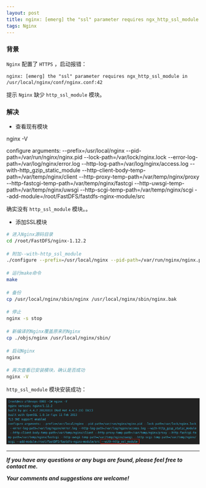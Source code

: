 ```yaml
---
layout: post
title: nginx: [emerg] the "ssl" parameter requires ngx_http_ssl_module in /usr/local/nginx/conf/nginx.conf:42
tags: Nginx
---
```


### 背景

`Nginx` 配置了 `HTTPS` ，启动报错：

    nginx: [emerg] the "ssl" parameter requires ngx_http_ssl_module in /usr/local/nginx/conf/nginx.conf:42

提示 `Nginx` 缺少 `http_ssl_module` 模块。

### 解决

* 查看现有模块

nginx -V

configure arguments: --prefix=/usr/local/nginx --pid-path=/var/run/nginx/nginx.pid --lock-path=/var/lock/nginx.lock --error-log-path=/var/log/nginx/error.log --http-log-path=/var/log/nginx/access.log --with-http_gzip_static_module --http-client-body-temp-path=/var/temp/nginx/client --http-proxy-temp-path=/var/temp/nginx/proxy --http-fastcgi-temp-path=/var/temp/nginx/fastcgi --http-uwsgi-temp-path=/var/temp/nginx/uwsgi --http-scgi-temp-path=/var/temp/nginx/scgi --add-module=/root/FastDFS/fastdfs-nginx-module/src

确实没有 `http_ssl_module` 模块。。

* 添加SSL模块

``` bash
# 进入Nginx源码目录
cd /root/FastDFS/nginx-1.12.2

# 附加--with-http_ssl_module
./configure --prefix=/usr/local/nginx --pid-path=/var/run/nginx/nginx.pid --lock-path=/var/lock/nginx.lock --error-log-path=/var/log/nginx/error.log --http-log-path=/var/log/nginx/access.log --with-http_gzip_static_module --http-client-body-temp-path=/var/temp/nginx/client --http-proxy-temp-path=/var/temp/nginx/proxy --http-fastcgi-temp-path=/var/temp/nginx/fastcgi --http-uwsgi-temp-path=/var/temp/nginx/uwsgi --http-scgi-temp-path=/var/temp/nginx/scgi --add-module=/root/FastDFS/fastdfs-nginx-module/src --with-http_ssl_module

# 运行make命令
make

# 备份
cp /usr/local/nginx/sbin/nginx /usr/local/nginx/sbin/nginx.bak

# 停止
nginx -s stop

# 新编译的Nginx覆盖原来的Nginx
cp ./objs/nginx /usr/local/nginx/sbin/

# 启动Nginx
nginx

# 再次查看已安装模块，确认是否成功
nginx -V
```

`http_ssl_module` 模块安装成功：

![2021-03-15-NginxSSL.png](https://github.com/heartsuit/heartsuit.github.io/raw/master/pictures/2021-03-15-NginxSSL.png)

---

***If you have any questions or any bugs are found, please feel free to contact me.***

***Your comments and suggestions are welcome!***
